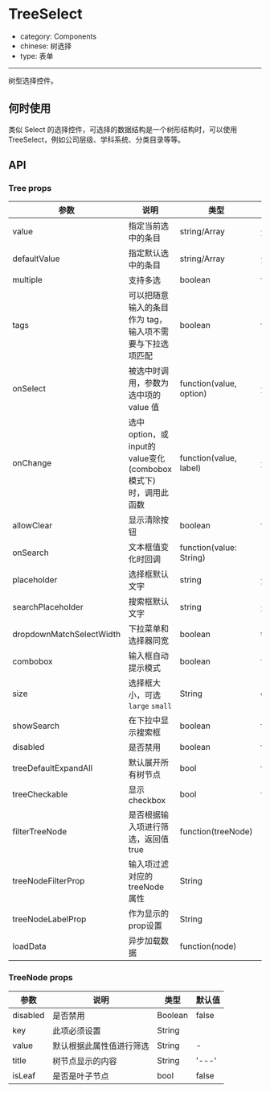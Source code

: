 # TreeSelect

- category: Components
- chinese: 树选择
- type: 表单

---

树型选择控件。

## 何时使用

类似 Select 的选择控件，可选择的数据结构是一个树形结构时，可以使用 TreeSelect，例如公司层级、学科系统、分类目录等等。

## API

### Tree props

| 参数       | 说明                                      | 类型       | 默认值 |
|-----------|------------------------------------------|------------|--------|
| value    | 指定当前选中的条目 | string/Array<String>   |  无  |
| defaultValue | 指定默认选中的条目 | string/Array<String>   |  无  |
| multiple   | 支持多选 | boolean | false |
| tags | 可以把随意输入的条目作为 tag，输入项不需要与下拉选项匹配 | boolean |false |
| onSelect | 被选中时调用，参数为选中项的 value 值 | function(value, option) | 无   |
| onChange | 选中option，或input的value变化(combobox 模式下)时，调用此函数 | function(value, label) | 无 |
| allowClear | 显示清除按钮 | boolean | false |
| onSearch | 文本框值变化时回调 | function(value: String) |  |
| placeholder | 选择框默认文字 | string | 无 |
| searchPlaceholder | 搜索框默认文字 | string | 无 |
| dropdownMatchSelectWidth | 下拉菜单和选择器同宽 | boolean | true |
| combobox | 输入框自动提示模式 | boolean | false |
| size    | 选择框大小，可选 `large` `small`  | String      |      default      |
| showSearch | 在下拉中显示搜索框 | boolean | false |
| disabled | 是否禁用 | boolean | false |
| treeDefaultExpandAll | 默认展开所有树节点 | bool | false |
| treeCheckable | 显示checkbox | bool | false |
| filterTreeNode | 是否根据输入项进行筛选，返回值true | function(treeNode) | - |
| treeNodeFilterProp | 输入项过滤对应的 treeNode 属性 | String | 'value' |
| treeNodeLabelProp | 作为显示的prop设置 | String | 'title' |
| loadData | 异步加载数据 | function(node) | - |

### TreeNode props

| 参数       | 说明                                      | 类型       | 默认值 |
|-----------|------------------------------------------|------------|--------|
| disabled    | 是否禁用 | Boolean   |  false  |
| key   | 此项必须设置 |  String |  |
| value   | 默认根据此属性值进行筛选 | String | - |
| title | 树节点显示的内容 | String | '---' |
| isLeaf | 是否是叶子节点 | bool | false |
